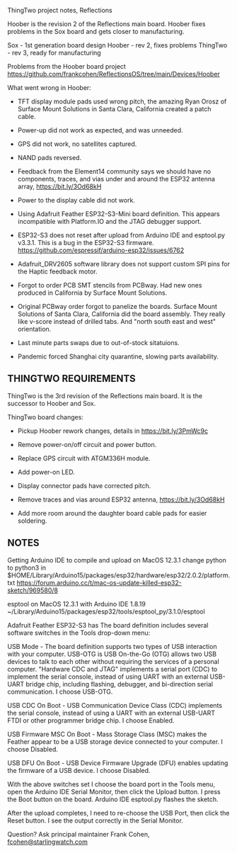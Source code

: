 ThingTwo project notes, Reflections

Hoober is the revision 2 of the Reflections main board. Hoober
fixes problems in the Sox board and gets closer to manufacturing.

Sox - 1st generation board design
Hoober - rev 2, fixes problems
ThingTwo - rev 3, ready for manufacturing

Problems from the Hoober board project
https://github.com/frankcohen/ReflectionsOS/tree/main/Devices/Hoober

What went wrong in Hoober:

- TFT display module pads used wrong pitch, the amazing Ryan Orosz of
Surface Mount Solutions in Santa Clara, California created a patch cable.

- Power-up did not work as expected, and was unneeded.

- GPS did not work, no satellites captured.

- NAND pads reversed.

- Feedback from the Element14 community says we should have no components,
  traces, and vias under and around the ESP32 antenna array, https://bit.ly/3Od68kH

- Power to the display cable did not work.

- Using Adafruit Feather ESP32-S3-Mini board definition. This appears
  incompatible with Platform.IO and the JTAG debugger support.

- ESP32-S3 does not reset after upload from Arduino IDE and esptool.py v3.3.1.
  This is a bug in the ESP32-S3 firmware.
  https://github.com/espressif/arduino-esp32/issues/6762

- Adafruit_DRV2605 software library does not support custom SPI pins for
  the Haptic feedback motor.

- Forgot to order PCB SMT stencils from PCBway. Had new ones produced
  in California by Surface Mount Solutions.

- Original PCBway order forgot to panelize the boards. Surface Mount Solutions
  of Santa Clara, California did the board assembly. They really like v-score
  instead of drilled tabs. And "north south east and west" orientation.

- Last minute parts swaps due to out-of-stock sitatuions.  

- Pandemic forced Shanghai city quarantine, slowing parts availability.

THINGTWO REQUIREMENTS
---------------------

ThingTwo is the 3rd revision of the Reflections main board. It is the successor to Hoober and Sox.

ThingTwo board changes:

- Pickup Hoober rework changes, details in https://bit.ly/3PmWc9c

- Remove power-on/off circuit and power button.

- Replace GPS circuit with ATGM336H module.

- Add power-on LED.

- Display connector pads have corrected pitch.

- Remove traces and vias around ESP32 antenna, https://bit.ly/3Od68kH

- Add more room around the daughter board cable pads for easier soldering.

NOTES
-----

Getting Arduino IDE to compile and upload on MacOS 12.3.1
change python to python3 in
$HOME/Library/Arduino15/packages/esp32/hardware/esp32/2.0.2/platform.txt
https://forum.arduino.cc/t/mac-os-update-killed-esp32-sketch/969580/8

esptool on MacOS 12.3.1 with Arduino IDE 1.8.19
~/Library/Arduino15/packages/esp32/tools/esptool_py/3.1.0/esptool

Adafruit Feather ESP32-S3 has The board definition includes several software switches in the Tools drop-down menu:

USB Mode - The board definition supports two types of USB interaction with your computer. USB-OTG is USB On-the-Go (OTG) allows two USB devices to talk to each other without requiring the services of a personal computer. "Hardware CDC and JTAG" implements a serial port (CDC) to implement the serial console, instead of using UART with an external USB-UART bridge chip, including flashing, debugger, and bi-direction serial communication. I choose USB-OTG.

USB CDC On Boot - USB Communication Device Class (CDC) implements the serial console, instead of using a UART with an external USB-UART FTDI or other programmer bridge chip. I choose Enabled.

USB Firmware MSC On Boot - Mass Storage Class (MSC) makes the Feather appear to be a USB storage device connected to your computer. I choose Disabled.

USB DFU On Boot - USB Device Firmware Upgrade (DFU) enables updating the firmware of a USB device. I choose Disabled.

With the above switches set I choose the board port in the Tools menu, open the Arduino IDE Serial Monitor, then click the Upload button. I press the Boot button on the board. Arduino IDE esptool.py flashes the sketch.

After the upload completes, I need to re-choose the USB Port, then click the Reset button.
I see the output correctly in the Serial Monitor.

Question? Ask principal maintainer Frank Cohen, fcohen@starlingwatch.com
